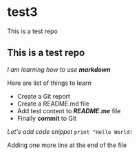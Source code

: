 # test3
This is a test repo


## This is a test repo
_I am learning how to use **markdown**_

Here are list of things to learn
* Create a Git report
* Create a README.md file
* Add test content to _**README.me**_ file
* Finally **commit** to Git

_Let's add code snippet_
```print "Hello World!```

Adding one more line at the end of the file
